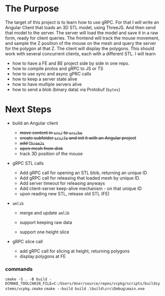 # The Purpose
The target of this project is to learn how to use gRPC. 
For that I will write an Angular Client that loads an 3D STL model, using ThreeJS.
And then send that model to the server. The server will load the model and save it in a raw form, ready for client queries.
The frontend will track the mouse movement, and sample the Z position of the mouse on the mesh and query the server for
the polygon at that Z. The client will display the polygons.
This should work with several concurrent clients, each with a different STL.
I will learn
* how to have a FE and BE project side by side in one repo.
* how to compile protos and gRPC to JS or TS
* how to use sync and async gPRC calls
* how to keep a server state alive
* how to have multiple servers alive
* how to send a blob (binary data) via Protobuf (`bytes`)

# Next Steps
* build an Angular client

  * ~~move content in `src/` to `src/be`~~
  * ~~create subfolder `src/fe` and init it with an Angular project~~
  * ~~add `ThreeJs`~~
  * ~~open mesh from disk~~
  * track 3D position of the mouse

* gRPC STL calls

  * Add gRPC call for opening an STL blob, returning an unique ID
  * Add gRPC call for releasing that loaded mesh by unique ID.
  * Add server timeout for releasing anyways
  * Add client-server keep-alive mechanism - on that unique ID
  * upon reading new STL, release old STL (FE)

* `amlib`

  * merge and update `amlib`
  * support keeping raw data

  * support one height slice

* gRPC slice call

  * add gRPC call for slicing at height, returning polygons
  * display polygons at FE

### commands
`cmake -S . -B build -DCMAKE_TOOLCHAIN_FILE=C:/Users/User/source/repos/vcpkg/scripts/buildsystems/vcpkg.cmake`
`cmake --build build`
`.\build\src\Debug\main.exe`